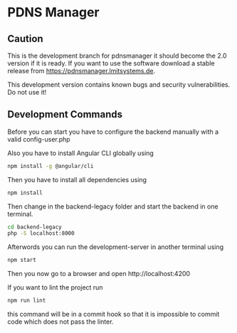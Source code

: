 # PDNS Manager
 
 ## Caution 
 This is the development branch for pdnsmanager it should become the 2.0 version if it is ready. If you want to use the software download a stable release from https://pdnsmanager.lmitsystems.de.
 
 This development version contains known bugs and security vulnerabilities. Do not use it!
 
 ## Development Commands
 Before you can start you have to configure the backend manually with a valid config-user.php
 
 Also you have to install Angular CLI globally using 
 ```bash
 npm install -g @angular/cli
 ```

 Then you have to install all dependencies using
 ```bash
 npm install
 ```
 
 Then change in the backend-legacy folder and start the backend in one terminal.
 ```bash
 cd backend-legacy
 php -S localhost:8000
 ```
 
 Afterwords you can run the development-server in another terminal using
 ```bash
 npm start
 ```
 
 Then you now go to a browser and open http://localhost:4200

If you want to lint the project run
```bash
npm run lint
```
this command will be in a commit hook so that it is impossible to commit code which does not pass the linter.

